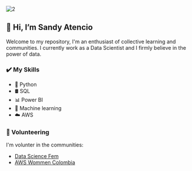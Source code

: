 
![2](https://user-images.githubusercontent.com/16481635/200199656-ff40e922-3f63-484d-abcd-14891d5b77e4.png)
<h2>👋 Hi, I’m Sandy Atencio</h2>
Welcome to my repository, I'm an enthusiast of collective learning and communities. I currently work as a Data Scientist and I firmly believe in the power of data.

<h3>✔️ My Skills</h3>

- 🐍 Python
- 🛢️ SQL
- 📊 Power BI
- 🤖 Machine learning 
- ☁️ AWS
<h3> 🤝 Volunteering </h3>

I'm volunter in the communities:
- [Data Science Fem](https://www.instagram.com/datasciencefem/)
- [AWS Wommen Colombia](https://www.instagram.com/awswomencolombia/)
<!---
satencioh/satencioh is a ✨ special ✨ repository because its `README.md` (this file) appears on your GitHub profile.
You can click the Preview link to take a look at your changes.
--->
